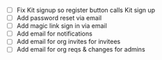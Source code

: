 *   [ ] Fix Kit signup so register button calls Kit sign up
*   [ ] Add password reset via email
*   [ ] Add magic link sign in via email 
*   [ ] Add email for notifications
*   [ ] Add email for org invites for invitees
*   [ ] Add email for org reqs & changes for admins 
